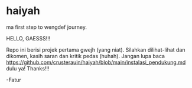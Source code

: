 # haiyah
ma first step to wengdef journey.

HELLO, GAESSS!!!

Repo ini berisi projek pertama gwejh (yang niat). Silahkan dilihat-lihat dan dikomen, kasih saran dan kritik pedas (huhah).
Jangan lupa baca https://github.com/crusterauin/haiyah/blob/main/instalasi_pendukung.md dulu ya!
Thanks!!!

-Fatur
